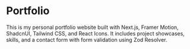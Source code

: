 # Portfolio
This is my personal portfolio website built with Next.js, Framer Motion, ShadcnUI, Tailwind CSS, and React Icons. It includes project showcases, skills, and a contact form with form validation using Zod Resolver.
